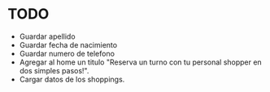 # TODO

* Guardar apellido
* Guardar fecha de nacimiento
* Guardar numero de telefono
* Agregar al home un titulo "Reserva un turno con tu personal shopper en dos simples pasos!".
* Cargar datos de los shoppings.
